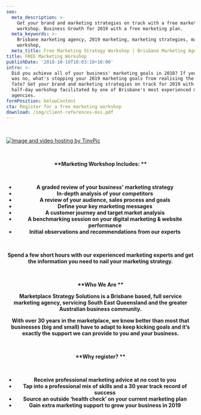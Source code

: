 ```yaml
---
seo:
  meta_description: >-
    Get your brand and marketing strategies on track with a free marketing
    workshop. Business Growth for 2019 with a free marketing plan.
  meta_keywords: >-
    Brisbane marketing agency, 2019 marketing, marketing strategies, marketing
    workshop, 
  meta_title: Free Marketing Strategy Workshop | Brisbane Marketing Agency
title: FREE Marketing Workshop
publishDate: '2018-10-16T10:03:18+10:00'
intro: >-
  Did you achieve all of your business' marketing goals in 2018? If your answer
  was no, what's stopping your 2019 marketing goals from realising the same
  fate? Get your brand and marketing strategies on track for 2019 with a free
  half-day workshop facilitated by one of Brisbane's most experienced marketing
  agencies.
formPosition: belowContent
cta: Register for a free marketing workshop
download: /img/client-references-mss.pdf
---
```

<br>

<html>

<head>

<left> 

<a href="http://tinypic.com?ref=s63fc7" target="_blank"><img src="http://i64.tinypic.com/s63fc7.jpg" border="0" alt="Image and video hosting by TinyPic"></a>       

<p>

<center>          

<p>

<center>

<br>

<b> **Marketing Workshop Includes:
**

</center>

<br>

<ul> 

<li>      A graded review of your business' marketing strategy</li>

<li>      In-depth analysis of your competitors</li>

<li>      A review of your audience, sales process and goals</li>

<li>      Define your key marketing messages</li>

<li>      A customer journey and target market analysis</li>

<li>      A benchmarking session on your digital marketing & website performance </li>

<li>      Initial observations and recommendations from our experts</li>

</ul>

</p>
         

<p>

<center>

<br>

Spend a few short hours with our experienced marketing experts and get the information you need to nail your marketing strategy.  

<br>

</p>

<b> **Who We Are
**

<p>

Marketplace Strategy Solutions is a Brisbane based, full service marketing agency, servicing South East Queensland and the greater Australian business community.

With over 30 years in the marketplace, we know better than most that businesses (big and small) have to adapt to keep kicking goals and it’s exactly the support we can provide to you and your business.

</center>

</p>

</left>

</html>

<p>

<center>

<br>



<b> **Why register?
**

</center>

<br>

<ul> 

<li>      Receive professional marketing advice at no cost to you</li>

<li>      Tap into a professional mix of skills and a 30 year track record of success </li>

<li>      Source an outside ‘health check’ on your current marketing plan </li>

<li>      Gain extra marketing support to grow your business in 2019 </li>

</ul>

</p>

<center>

<br>
